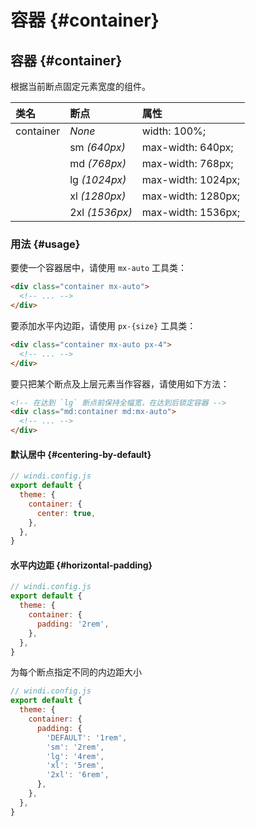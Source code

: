 # 容器 {#container}

## 容器 {#container}

根据当前断点固定元素宽度的组件。

| 类名      | 断点           | 属性               |
| :-------- | :------------- | :----------------- |
| container | *None*         | width: 100%;       |
|           | sm *(640px)*   | max-width: 640px;  |
|           | md *(768px)*   | max-width: 768px;  |
|           | lg *(1024px)*  | max-width: 1024px; |
|           | xl *(1280px)*  | max-width: 1280px; |
|           | 2xl *(1536px)* | max-width: 1536px; |

### 用法 {#usage}

要使一个容器居中，请使用 `mx-auto` 工具类：

```html
<div class="container mx-auto">
  <!-- ... -->
</div>
```

要添加水平内边距，请使用 `px-{size}` 工具类：

```html
<div class="container mx-auto px-4">
  <!-- ... -->
</div>
```

要只把某个断点及上层元素当作容器，请使用如下方法：

```html
<!-- 在达到 `lg` 断点前保持全幅宽，在达到后锁定容器 -->
<div class="md:container md:mx-auto">
  <!-- ... -->
</div>
```

<Customizing>

#### 默认居中 {#centering-by-default}

```js
// windi.config.js
export default {
  theme: {
    container: {
      center: true,
    },
  },
}
```

#### 水平内边距 {#horizontal-padding}

```js
// windi.config.js
export default {
  theme: {
    container: {
      padding: '2rem',
    },
  },
}
```

为每个断点指定不同的内边距大小

```js
// windi.config.js
export default {
  theme: {
    container: {
      padding: {
        'DEFAULT': '1rem',
        'sm': '2rem',
        'lg': '4rem',
        'xl': '5rem',
        '2xl': '6rem',
      },
    },
  },
}
```

</Customizing>
